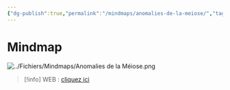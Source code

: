 ```yaml
---
{"dg-publish":true,"permalink":"/mindmaps/anomalies-de-la-meiose/","tags":["mindmaps"],"noteIcon":"2"}
---
```


# Mindmap
![../Fichiers/Mindmaps/Anomalies de la Méiose.png](/img/user/Fichiers/Mindmaps/Anomalies%20de%20la%20M%C3%A9iose.png)
> [!info] WEB : [cliquez ici](https://mindmapai.app/mind-map/anomalies-de-la-méiose-23d2934c)

